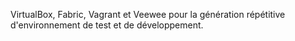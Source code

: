 VirtualBox, Fabric, Vagrant et Veewee pour la génération répétitive d'environnement de test et de développement.


